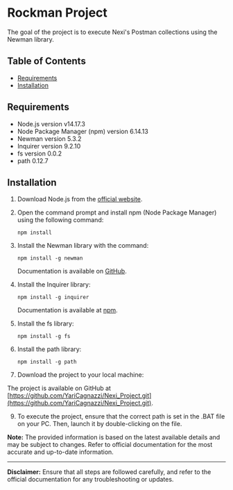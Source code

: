 # Rockman Project

The goal of the project is to execute Nexi's Postman collections using the Newman library.

## Table of Contents

- [Requirements](#requirements)
- [Installation](#installation)

## Requirements

- Node.js version v14.17.3
- Node Package Manager (npm) version 6.14.13
- Newman version 5.3.2
- Inquirer version 9.2.10
- fs version 0.0.2
- path 0.12.7

## Installation

1. Download Node.js from the [official website](https://nodejs.org/).
2. Open the command prompt and install npm (Node Package Manager) using the following command:
    ```
    npm install
    ```
3. Install the Newman library with the command:
    ```
    npm install -g newman
    ```
   Documentation is available on [GitHub](https://github.com/postmanlabs/newman).

4. Install the Inquirer library:
    ```
    npm install -g inquirer
    ```
   Documentation is available at [npm](https://www.npmjs.com/package/inquirer).

5. Install the fs library:
    ```
    npm install -g fs
    ```
6. Install the path library:
    ```
    npm install -g path
    ```    

8. Download the project to your local machine:
   
  The project is available on GitHub at [https://github.com/YariCagnazzi/Nexi_Project.git](https://github.com/YariCagnazzi/Nexi_Project.git).


9. To execute the project, ensure that the correct path is set in the .BAT file on your PC. Then, launch it by double-clicking on the file.

**Note:** The provided information is based on the latest available details and may be subject to changes. Refer to official documentation for the most accurate and up-to-date information.

---
**Disclaimer:** Ensure that all steps are followed carefully, and refer to the official documentation for any troubleshooting or updates.